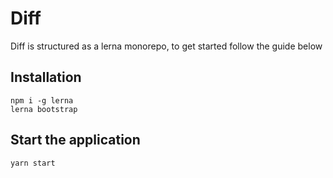# Diff

Diff is structured as a lerna monorepo, to get started follow the guide below

## Installation

```
npm i -g lerna
lerna bootstrap
```

## Start the application

```
yarn start
```
